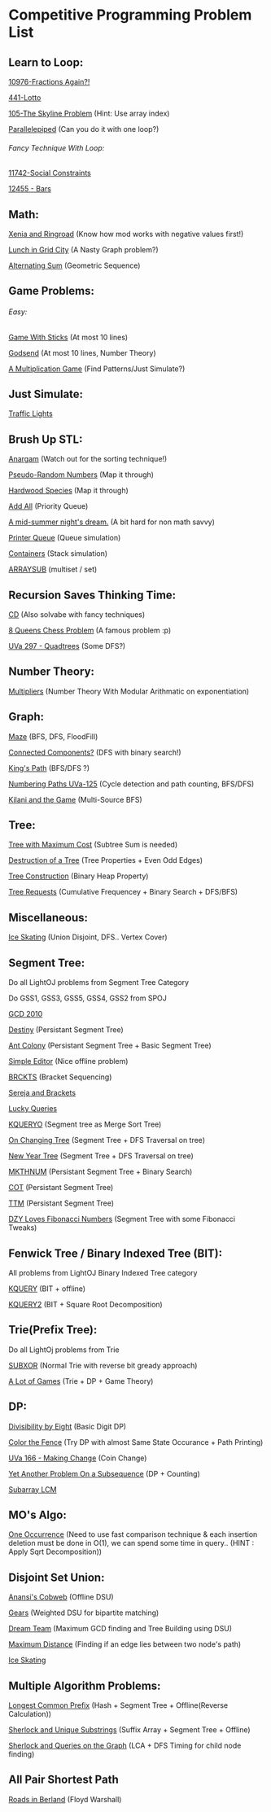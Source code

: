 # Competitive Programming Problem List

## Learn to Loop:

[10976-Fractions Again?!](https://uva.onlinejudge.org/index.php?option=com_onlinejudge&Itemid=8&category=24&page=show_problem&problem=1917)

[441-Lotto](https://uva.onlinejudge.org/index.php?option=com_onlinejudge&Itemid=8&category=24&page=show_problem&problem=382)

[105-The Skyline Problem](https://uva.onlinejudge.org/index.php?option=com_onlinejudge&Itemid=8&category=24&page=show_problem&problem=41) (Hint: Use array index)

[Parallelepiped](http://codeforces.com/problemset/problem/224/A) (Can you do it with one loop?)
###### Fancy Technique With Loop:
[11742-Social Constraints](https://uva.onlinejudge.org/index.php?option=com_onlinejudge&Itemid=8&category=24&page=show_problem&problem=2842)

[12455 - Bars](https://uva.onlinejudge.org/index.php?option=com_onlinejudge&Itemid=8&category=24&page=show_problem&problem=3886)


## Math:

[Xenia and Ringroad](http://codeforces.com/problemset/problem/339/B) (Know how mod works with negative values first!)

[Lunch in Grid City](https://uva.onlinejudge.org/index.php?option=com_onlinejudge&Itemid=8&category=24&page=show_problem&problem=796) (A Nasty Graph problem?)

[Alternating Sum](http://codeforces.com/contest/964/problem/C) (Geometric Sequence)


## Game Problems:

###### Easy:
[Game With Sticks](http://codeforces.com/problemset/problem/451/A) (At most 10 lines)

[Godsend](http://codeforces.com/contest/841/problem/B) (At most 10 lines, Number Theory)

[A Multiplication Game](https://uva.onlinejudge.org/index.php?option=com_onlinejudge&Itemid=8&category=24&page=show_problem&problem=788) (Find Patterns/Just Simulate?)

## Just Simulate:

[Traffic Lights](https://uva.onlinejudge.org/index.php?option=com_onlinejudge&Itemid=8&category=24&page=show_problem&problem=97)


## Brush Up STL:

[Anargam](https://uva.onlinejudge.org/index.php?option=com_onlinejudge&Itemid=8&category=24&page=show_problem&problem=131) (Watch out for the sorting technique!)

[Pseudo-Random Numbers](https://uva.onlinejudge.org/index.php?option=com_onlinejudge&Itemid=8&category=24&page=show_problem&problem=286) (Map it through)

[Hardwood Species](https://uva.onlinejudge.org/index.php?option=com_onlinejudge&Itemid=8&category=24&page=show_problem&problem=1167) (Map it through)

[Add All](https://uva.onlinejudge.org/index.php?option=com_onlinejudge&Itemid=8&category=24&page=show_problem&problem=1895) (Priority Queue)

[A mid-summer night's dream.](https://uva.onlinejudge.org/index.php?option=com_onlinejudge&Itemid=8&category=24&page=show_problem&problem=998) (A bit hard for non math savvy)

[Printer Queue](https://uva.onlinejudge.org/index.php?option=com_onlinejudge&Itemid=8&category=24&page=show_problem&problem=3252) (Queue simulation)

[Containers](https://uva.onlinejudge.org/index.php?option=com_onlinejudge&Itemid=8&category=24&page=show_problem&problem=3503) (Stack simulation)

[ARRAYSUB](https://www.spoj.com/problems/ARRAYSUB/) (multiset / set)


## Recursion Saves Thinking Time:

[CD](https://uva.onlinejudge.org/index.php?option=com_onlinejudge&Itemid=8&category=24&page=show_problem&problem=565) (Also solvabe with fancy techniques)

[8 Queens Chess Problem](https://uva.onlinejudge.org/index.php?option=com_onlinejudge&Itemid=8&category=24&page=show_problem&problem=691) (A famous problem :p)

[UVa 297 - Quadtrees](https://uva.onlinejudge.org/index.php?option=com_onlinejudge&Itemid=8&category=24&page=show_problem&problem=233) (Some DFS?)


## Number Theory:

[Multipliers](http://codeforces.com/problemset/problem/615/D) (Number Theory With Modular Arithmatic on exponentiation)


## Graph:

[Maze](http://codeforces.com/problemset/problem/377/A) (BFS, DFS, FloodFill)

[Connected Components?](http://codeforces.com/contest/920/problem/E) (DFS with binary search!)

[King's Path](http://codeforces.com/contest/242/problem/C) (BFS/DFS ?)

[Numbering Paths UVa-125](https://uva.onlinejudge.org/index.php?option=com_onlinejudge&Itemid=8&category=24&page=show_problem&problem=61) (Cycle detection and path counting, BFS/DFS)

[Kilani and the Game](https://codeforces.com/contest/1105/problem/D) (Multi-Source BFS)


## Tree:

[Tree with Maximum Cost](https://codeforces.com/contest/1092/problem/F) (Subtree Sum is needed)

[Destruction of a Tree](https://codeforces.com/problemset/problem/964/D) (Tree Properties + Even Odd Edges)

[Tree Construction](https://codeforces.com/problemset/problem/675/D) (Binary Heap Property)

[Tree Requests](https://codeforces.com/problemset/problem/570/D) (Cumulative Frequencey + Binary Search + DFS/BFS)


## Miscellaneous:

[Ice Skating](http://codeforces.com/contest/217/problem/A) (Union Disjoint, DFS.. Vertex Cover)


## Segment Tree:

Do all LightOJ problems from Segment Tree Category

Do GSS1, GSS3, GSS5, GSS4, GSS2 from SPOJ

[GCD 2010](http://acm.timus.ru/problem.aspx?space=1&num=1846)

[Destiny](http://codeforces.com/contest/840/problem/D) (Persistant Segment Tree)

[Ant Colony](http://codeforces.com/problemset/problem/474/F) (Persistant Segment Tree + Basic Segment Tree)

[Simple Editor](https://www.codechef.com/problems/TAEDITOR) (Nice offline problem)

[BRCKTS](http://www.spoj.com/problems/BRCKTS/) (Bracket Sequencing)

[Sereja and Brackets](http://codeforces.com/contest/380/problem/C)

[Lucky Queries](http://codeforces.com/problemset/problem/145/E)

[KQUERYO](http://www.spoj.com/problems/KQUERYO/) (Segment tree as Merge Sort Tree)

[On Changing Tree](http://codeforces.com/contest/396/problem/C) (Segment Tree + DFS Traversal on tree)

[New Year Tree](http://codeforces.com/contest/620/problem/E) (Segment Tree + DFS Traversal on tree)

[MKTHNUM](http://www.spoj.com/problems/MKTHNUM/) (Persistant Segment Tree + Binary Search)

[COT](http://www.spoj.com/problems/COT/) (Persistant Segment Tree)

[TTM](http://www.spoj.com/problems/TTM/) (Persistant Segment Tree)

[DZY Loves Fibonacci Numbers](http://codeforces.com/contest/446/problem/C) (Segment Tree with some Fibonacci Tweaks)


## Fenwick Tree / Binary Indexed Tree (BIT):

All problems from LightOJ Binary Indexed Tree category

[KQUERY](http://www.spoj.com/problems/KQUERY/) (BIT + offline)

[KQUERY2](http://www.spoj.com/problems/KQUERY2/) (BIT + Square Root Decomposition)


## Trie(Prefix Tree):

Do all LightOj problems from Trie

[SUBXOR](http://www.spoj.com/problems/SUBXOR/) (Normal Trie with reverse bit gready approach)

[A Lot of Games](http://codeforces.com/contest/455/problem/B) (Trie + DP + Game Theory)


## DP:

[Divisibility by Eight](http://codeforces.com/contest/550/problem/C)  (Basic Digit DP)

[Color the Fence](http://codeforces.com/contest/349/problem/B) (Try DP with almost Same State Occurance + Path Printing)

[UVa 166 - Making Change](https://uva.onlinejudge.org/index.php?option=com_onlinejudge&Itemid=8&category=24&page=show_problem&problem=102) (Coin Change)

[Yet Another Problem On a Subsequence](http://codeforces.com/contest/1000/problem/D) (DP + Counting)

[Subarray LCM](https://www.codechef.com/problems/SUBLCM)


## MO's Algo:
[One Occurrence](http://codeforces.com/contest/1000/problem/F) (Need to use fast comparison technique & each insertion deletion must be done in O(1), we can spend some time in query.. (HINT : Apply Sqrt Decomposition))


## Disjoint Set Union:

[Anansi's Cobweb](http://acm.timus.ru/problem.aspx?space=1&num=1671) (Offline DSU)

[Gears](https://www.codechef.com/JULY18B/problems/GEARS) (Weighted DSU for bipartite matching)

[Dream Team](http://codeforces.com/gym/101840) (Maximum GCD finding and Tree Building using DSU)

[Maximum Distance](https://codeforces.com/contest/1081/problem/D) (Finding if an edge lies between two node's path)

[Ice Skating](http://codeforces.com/contest/217/problem/A) 


## Multiple Algorithm Problems:

[Longest Common Prefix](https://www.spoj.com/problems/STRLCP/) (Hash + Segment Tree + Offline(Reverse Calculation))

[Sherlock and Unique Substrings](https://www.hackerrank.com/contests/101hack26/challenges/sherlock-and-unique-substrings/problem) (Suffix Array + Segment Tree + Offline)

[Sherlock and Queries on the Graph](https://www.hackerrank.com/contests/101hack26/challenges/sherlock-and-queries-on-the-graph/problem) (LCA + DFS Timing for child node finding)


## All Pair Shortest Path

[Roads in Berland](https://codeforces.com/contest/25/problem/C)  (Floyd Warshall)

